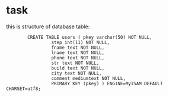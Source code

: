# task


this is structure of database table: 



		    CREATE TABLE users ( pkey varchar(50) NOT NULL,  
		  			 step int(11) NOT NULL,  
					 fname text NOT NULL,  
					 lname text NOT NULL,  
					 phone text NOT NULL,  
					 str text NOT NULL,  
					 build text NOT NULL,  
					 city text NOT NULL,  
					 comment mediumtext NOT NULL,
                     PRIMARY KEY (pkey) ) ENGINE=MyISAM DEFAULT CHARSET=utf8;
